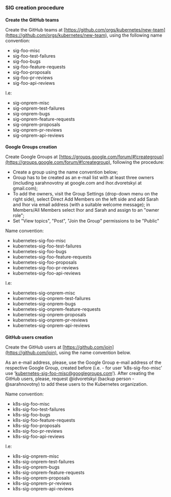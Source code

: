 ### SIG creation procedure

#### 
**Create the GitHub teams**

Create the GitHub teams at [https://github.com/orgs/kubernetes/new-team](https://github.com/orgs/kubernetes/new-team), using the following name convention:

* sig-foo-misc 
* sig-foo-test-failures
* sig-foo-bugs
* sig-foo-feature-requests
* sig-foo-proposals
* sig-foo-pr-reviews
* sig-foo-api-reviews

I.e:

* sig-onprem-misc
* sig-onprem-test-failures
* sig-onprem-bugs
* sig-onprem-feature-requests
* sig-onprem-proposals
* sig-onprem-pr-reviews
* sig-onprem-api-reviews

#### 
**Google Groups creation**

Create Google Groups at [https://groups.google.com/forum/#!creategroup](https://groups.google.com/forum/#!creategroup), following the procedure: 

* Create a group using the name convention below;
* Group has to be created as an e-mail list with at least three owners (including sarahnovotny at google.com and ihor.dvoretskyi at gmail.com);
* To add the owners, visit the Group Settings (drop-down menu on the right side), select Direct Add Members on the left side and add Sarah and Ihor via email address (with a suitable welcome message); in Members/All Members select Ihor and Sarah and assign to an "owner role";
* Set "View topics", "Post", "Join the Group" permissions to be "Public"


Name convention:

* kubernetes-sig-foo-misc
* kubernetes-sig-foo-test-failures
* kubernetes-sig-foo-bugs
* kubernetes-sig-foo-feature-requests
* kubernetes-sig-foo-proposals
* kubernetes-sig-foo-pr-reviews
* kubernetes-sig-foo-api-reviews

I.e:

* kubernetes-sig-onprem-misc
* kubernetes-sig-onprem-test-failures
* kubernetes-sig-onprem-bugs
* kubernetes-sig-onprem-feature-requests
* kubernetes-sig-onprem-proposals
* kubernetes-sig-onprem-pr-reviews
* kubernetes-sig-onprem-api-reviews

#### 
**GitHub users creation**

Create the GitHub users at [https://github.com/join](https://github.com/join), using the name convention below.

As an e-mail address, please, use the Google Group e-mail address of the respective Google Group, created before (i.e. - for user ‘k8s-sig-foo-misc’ use ‘[kubernetes-sig-foo-misc@googlegroups.com](mailto:kubernetes-sig-foo-misc@googlegroups.com)’). After creating the GitHub users, please, request @idvoretskyi (backup person - @sarahnovotny) to add these users to the Kubernetes organization.


Name convention:

* k8s-sig-foo-misc 
* k8s-sig-foo-test-failures
* k8s-sig-foo-bugs
* k8s-sig-foo-feature-requests
* k8s-sig-foo-proposals
* k8s-sig-foo-pr-reviews
* k8s-sig-foo-api-reviews

I.e:

* k8s-sig-onprem-misc
* k8s-sig-onprem-test-failures
* k8s-sig-onprem-bugs
* k8s-sig-onprem-feature-requests
* k8s-sig-onprem-proposals
* k8s-sig-onprem-pr-reviews
* k8s-sig-onprem-api-reviews

